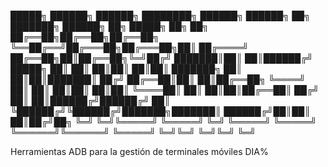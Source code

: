  █████╗ ██████╗ ██████╗               ████████╗ ██████╗  ██████╗ ██╗     ███████╗    ██████╗ ██╗ █████╗ ██╗ ██╗
██╔══██╗██╔══██╗██╔══██╗              ╚══██╔══╝██╔═══██╗██╔═══██╗██║     ██╔════╝    ██╔══██╗██║██╔══██╗╚═╝██╔╝
███████║██║  ██║██████╔╝    █████╗       ██║   ██║   ██║██║   ██║██║     ███████╗    ██║  ██║██║███████║  ██╔╝ 
██╔══██║██║  ██║██╔══██╗    ╚════╝       ██║   ██║   ██║██║   ██║██║     ╚════██║    ██║  ██║██║██╔══██║ ██╔╝  
██║  ██║██████╔╝██████╔╝                 ██║   ╚██████╔╝╚██████╔╝███████╗███████║    ██████╔╝██║██║  ██║██╔╝██╗
╚═╝  ╚═╝╚═════╝ ╚═════╝                  ╚═╝    ╚═════╝  ╚═════╝ ╚══════╝╚══════╝    ╚═════╝ ╚═╝╚═╝  ╚═╝╚═╝ ╚═╝
                                                                                                             
Herramientas ADB para la gestión de terminales móviles DIA%
